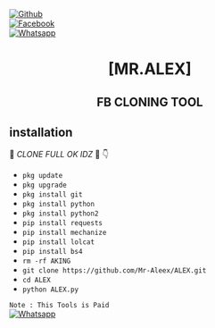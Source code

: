 <b></b> </br> <br>[![Github](https://img.shields.io/badge/Github-Mr.Alex-dimgray?style=flat-square&logo=github)](https://github.com/Mr-Aleex)<br> [![Facebook](https://img.shields.io/badge/Facebook-Alex-blue?style=flat-square&logo=facebook)](https://www.facebook.com/Imtiaz.Aking.07)<br> [![Whatsapp](https://img.shields.io/badge/Whatsapp-Alex-deepgreen?style=flat-square&logo=whatsapp)](https://wa.me/+923033401253)



<h1 align="center"> [MR.ALEX]</h1>

<h2 align="center">  FB CLONING TOOL </h2>


## <b>installation</b>

🔰 _CLONE FULL OK IDZ_ 🔰
👇
- `pkg update`
- `pkg upgrade`
- `pkg install git`
- `pkg install python`
- `pkg install python2`
- `pip install requests`
- `pip install mechanize`
- `pip install lolcat`
- `pip install bs4`
- `rm -rf AKING`
- `git clone https://github.com/Mr-Aleex/ALEX.git`
- `cd ALEX`
- `python ALEX.py`
     


 ```Note : This Tools is Paid ```</br>
 [![Whatsapp](https://img.shields.io/badge/Whatsapp-ALEX-deepgreen?style=flat-square&logo=whatsapp)](https://wa.me/+923033401253)
